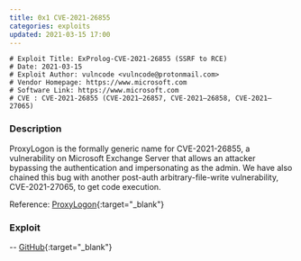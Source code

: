```yaml
---
title: 0x1 CVE-2021-26855
categories: exploits
updated: 2021-03-15 17:00
---
```


```
# Exploit Title: ExProlog-CVE-2021-26855 (SSRF to RCE)
# Date: 2021-03-15
# Exploit Author: vulncode <vulncode@protonmail.com>
# Vendor Homepage: https://www.microsoft.com
# Software Link: https://www.microsoft.com
# CVE : CVE-2021-26855 (CVE-2021–26857, CVE-2021–26858, CVE-2021–27065)
```

### Description

ProxyLogon is the formally generic name for CVE-2021-26855, a vulnerability on Microsoft Exchange Server that allows an attacker bypassing the authentication and impersonating as the admin. We have also chained this bug with another post-auth arbitrary-file-write vulnerability, CVE-2021-27065, to get code execution.

Reference: [ProxyLogon](https://proxylogon.com){:target="\_blank"}

### Exploit

-- [GitHub](https://github.com/herwonowr/exprolog){:target="\_blank"}
